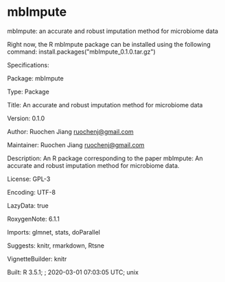 # mbImpute
mbImpute: an accurate and robust imputation method for microbiome data

Right now, the R mbImpute package can be installed using the following command:
install.packages("mbImpute_0.1.0.tar.gz")

Specifications: 

Package: mbImpute

Type: Package

Title: An accurate and robust imputation method for microbiome data

Version: 0.1.0

Author: Ruochen Jiang <ruochenj@gmail.com>

Maintainer: Ruochen Jiang <ruochenj@gmail.com>

Description: An R package corresponding to the paper mbImpute: An accurate and robust imputation method for microbiome data.

License: GPL-3

Encoding: UTF-8

LazyData: true

RoxygenNote: 6.1.1

Imports: glmnet, stats, doParallel

Suggests: knitr, rmarkdown, Rtsne

VignetteBuilder: knitr

Built: R 3.5.1; ; 2020-03-01 07:03:05 UTC; unix
